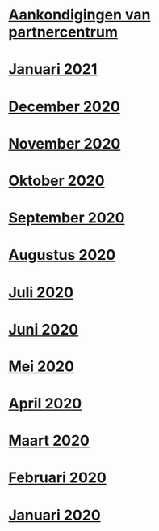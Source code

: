# [Aankondigingen van partnercentrum](index.md)
# [Januari 2021](2021-january.md)
# [December 2020](2020-december.md)
# [November 2020](2020-november.md)
# [Oktober 2020](2020-october.md)
# [September 2020](2020-september.md)
# [Augustus 2020](2020-august.md)
# [Juli 2020](2020-july.md)
# [Juni 2020](2020-june.md)
# [Mei 2020](2020-may.md)
# [April 2020](2020-april.md)
# [Maart 2020](2020-march.md)
# [Februari 2020](2020-february.md)
# [Januari 2020](2020-january.md)
